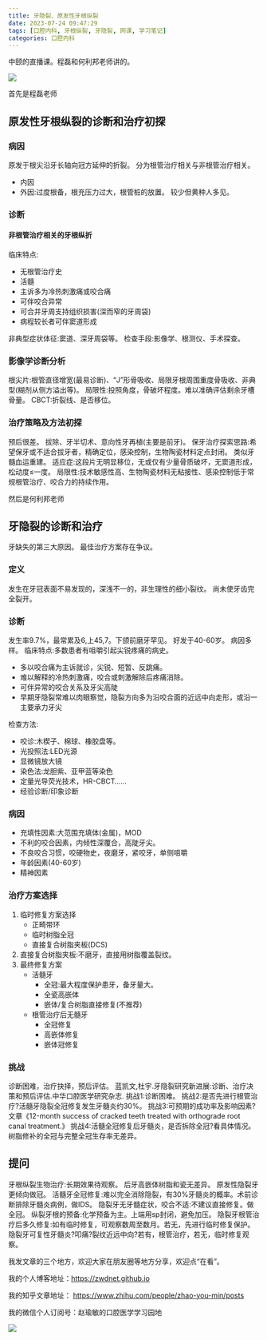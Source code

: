 ```yaml
---
title: 牙隐裂、原发性牙根纵裂
date: 2023-07-24 09:47:29
tags: [口腔内科, 牙根纵裂, 牙隐裂, 网课, 学习笔记]
categories: 口腔内科
---
```

中颐的直播课。程磊和何利邦老师讲的。

![](https://zymblog-1258069789.cos.ap-chengdu.myqcloud.com/blog0401-yinlie/01.jpg)

首先是程磊老师
## 原发性牙根纵裂的诊断和治疗初探
### 病因
原发于根尖沿牙长轴向冠方延伸的折裂。
分为根管治疗相关与非根管治疗相关。
- 内因
- 外因:过度根备，根充压力过大，根管桩的放置。
较少但黄种人多见。

### 诊断
#### 非根管治疗相关的牙根纵折
临床特点:
- 无根管治疗史
- 活髓
- 主诉多为冷热刺激痛或咬合痛
- 可伴咬合异常
- 可合并牙周支持组织损害(深而窄的牙周袋)
- 病程较长者可伴窦道形成

非典型症状体征:窦道、深牙周袋等。
检查手段:影像学、根测仪、手术探查。

### 影像学诊断分析
根尖片:根管直径增宽(最易诊断)、“J”形骨吸收、局限牙根周围重度骨吸收、非典型(糊剂从侧方溢出等)。
局限性:投照角度，骨破坏程度。难以准确评估剩余牙槽骨量。
CBCT:折裂线、是否移位。

### 治疗策略及方法初探
预后很差。
拔除、牙半切术、意向性牙再植(主要是前牙)。
保牙治疗探索思路:希望保牙或不适合拔牙者，精确定位，感染控制，生物陶瓷材料定点封闭。
类似牙髓血运重建。
适应症:这段片无明显移位，无或仅有少量骨质破坏，无窦道形成，松动度≤一度。
局限性:技术敏感性高、生物陶瓷材料无粘接性、感染控制低于常规根管治疗、咬合力的持续作用。

然后是何利邦老师
## 牙隐裂的诊断和治疗
牙缺失的第三大原因。
最佳治疗方案存在争议。
### 定义
发生在牙冠表面不易发现的，深浅不一的，非生理性的细小裂纹。
尚未使牙齿完全裂开。
### 诊断
发生率9.7%，最常累及6,上45,7。下颌前磨牙罕见。
好发于40-60岁。
病因多样。
临床特点:多数患者有咀嚼引起尖锐疼痛的病史。
- 多以咬合痛为主诉就诊，尖锐、短暂、反跳痛。
- 难以解释的冷热刺激痛，咬合或刺激解除后疼痛消除。
- 可伴异常的咬合关系及牙尖高陡
- 早期牙隐裂常难以肉眼察觉，隐裂方向多为沿咬合面的近远中向走形，或沿一主要承力牙尖

检查方法:
- 咬诊:木楔子、棉球、橡胶盘等。
- 光投照法:LED光源
- 显微镜放大镜
- 染色法:龙胆紫、亚甲蓝等染色
- 定量光导荧光技术，HR-CBCT……
- 经验诊断/印象诊断

### 病因
- 充填性因素:大范围充填体(金属)，MOD
- 不利的咬合因素，内倾性深覆合，高陡牙尖。
- 不良咬合习惯，咬硬物史，夜磨牙，紧咬牙，单侧咀嚼
- 年龄因素(40-60岁)
- 精神因素

### 治疗方案选择
1. 临时修复方案选择
    - 正畸带环
    - 临时树脂全冠
    - 直接复合树脂夹板(DCS)
2. 直接复合树脂夹板:不磨牙，直接用树脂覆盖裂纹。
3. 最终修复方案
    - 活髓牙
        - 全冠:最大程度保护患牙，备牙量大。
        - 全瓷高嵌体
        - 嵌体/复合树脂直接修复(不推荐)
    - 根管治疗后无髓牙
        - 全冠修复
        - 高嵌体修复
        - 嵌体冠修复

### 挑战
诊断困难，治疗抉择，预后评估。
蓝凯文,杜宇.牙隐裂研究新进展:诊断、治疗决策和预后评估.中华口腔医学研究杂志.
挑战1:诊断困难。
挑战2:是否先进行根管治疗?活髓牙隐裂全冠修复发生牙髓炎约30%。
挑战3:可预期的成功率及影响因素? 文章《12-month success of cracked teeth treated with orthograde root canal treatment.》
挑战4:活髓全冠修复后牙髓炎，是否拆除全冠?看具体情况。树脂修补的全冠与完整全冠生存率无差异。

## 提问
牙根纵裂生物治疗:长期效果待观察。
后牙高嵌体树脂和瓷无差异。
原发性隐裂牙更倾向做冠。
活髓牙全冠修复:难以完全消除隐裂，有30%牙髓炎的概率。术前诊断排除牙髓炎病例，做IDS。
隐裂牙无牙髓症状，咬合不适:不建议直接修复。做全冠。
纵裂牙根的预备:化学预备为主。上端用sp封闭，避免加压。
隐裂牙根管治疗后多久修复:如有临时修复，可观察数周至数月。若无，先进行临时修复保护。
隐裂牙可复性牙髓炎?叩痛?裂纹近远中向?若有，根管治疗，若无，临时修复观察。


我发文章的三个地方，欢迎大家在朋友圈等地方分享，欢迎点“在看”。

我的个人博客地址：https://zwdnet.github.io

我的知乎文章地址： https://www.zhihu.com/people/zhao-you-min/posts

我的微信个人订阅号：赵瑜敏的口腔医学学习园地

![](https://zymblog-1258069789.cos.ap-chengdu.myqcloud.com/other/wx.jpg)
